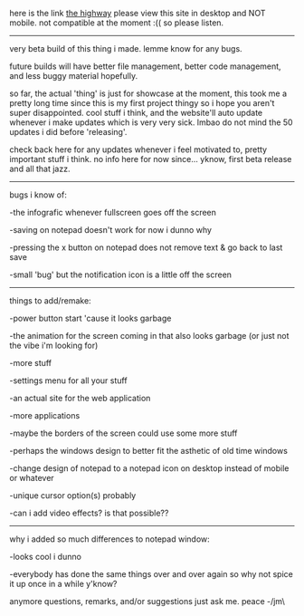 here is the link [the highway](https://toast-mh-m.github.io/)
please view this site in desktop and NOT mobile.
not compatible at the moment :((
so please listen.

------------------------------------------------------------------------------------

very beta build of this thing i made.
lemme know for any bugs.

future builds will have better file management, better code management, and less buggy material hopefully.

so far, the actual 'thing' is just for showcase at the moment, this took me a pretty long time since this is my first project thingy so i hope you aren't super disappointed. 
cool stuff i think, and the website'll auto update whenever i make updates which is very very sick. lmbao do not mind the 50 updates i did before 'releasing'.

check back here for any updates whenever i feel motivated to, pretty important stuff i think. no info here for now since... yknow, first beta release and all that jazz.

------------------------------------------------------------------------------------

bugs i know of:

-the infografic whenever fullscreen goes off the screen

-saving on notepad doesn't work for now i dunno why

-pressing the x button on notepad does not remove text & go back to last save

-small 'bug' but the notification icon is a little off the screen

------------------------------------------------------------------------------------

things to add/remake:

-power button start 'cause it looks garbage

-the animation for the screen coming in that also looks garbage (or just not the vibe i'm looking for)

-more stuff

-settings menu for all your stuff

-an actual site for the web application

-more applications

-maybe the borders of the screen could use some more stuff

-perhaps the windows design to better fit the asthetic of old time windows

-change design of notepad to a notepad icon on desktop instead of mobile or whatever

-unique cursor option(s) probably

-can i add video effects? is that possible??

------------------------------------------------------------------------------------

why i added so much differences to notepad window:

-looks cool i dunno

-everybody has done the same things over and over again so why not spice it up once in a while y'know?

anymore questions, remarks, and/or suggestions just ask me.
peace
-/jm\
